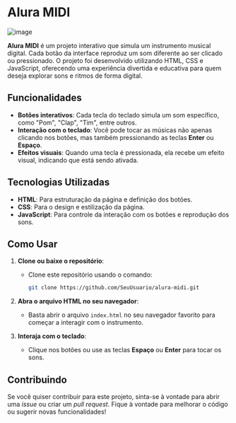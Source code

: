 # Alura MIDI

![image](https://github.com/user-attachments/assets/e7d88a44-7a13-48bb-a33d-ab61d4302976)

**Alura MIDI** é um projeto interativo que simula um instrumento musical digital. Cada botão da interface reproduz um som diferente ao ser clicado ou pressionado. O projeto foi desenvolvido utilizando HTML, CSS e JavaScript, oferecendo uma experiência divertida e educativa para quem deseja explorar sons e ritmos de forma digital.

## Funcionalidades

- **Botões interativos**: Cada tecla do teclado simula um som específico, como "Pom", "Clap", "Tim", entre outros.
- **Interação com o teclado**: Você pode tocar as músicas não apenas clicando nos botões, mas também pressionando as teclas **Enter** ou **Espaço**.
- **Efeitos visuais**: Quando uma tecla é pressionada, ela recebe um efeito visual, indicando que está sendo ativada.

## Tecnologias Utilizadas

- **HTML**: Para estruturação da página e definição dos botões.
- **CSS**: Para o design e estilização da página.
- **JavaScript**: Para controle da interação com os botões e reprodução dos sons.

## Como Usar

1. **Clone ou baixe o repositório**:
   - Clone este repositório usando o comando:
     ```bash
     git clone https://github.com/SeuUsuario/alura-midi.git
     ```

2. **Abra o arquivo HTML no seu navegador**:
   - Basta abrir o arquivo `index.html` no seu navegador favorito para começar a interagir com o instrumento.

3. **Interaja com o teclado**:
   - Clique nos botões ou use as teclas **Espaço** ou **Enter** para tocar os sons.


## Contribuindo

Se você quiser contribuir para este projeto, sinta-se à vontade para abrir uma *issue* ou criar um *pull request*. Fique à vontade para melhorar o código ou sugerir novas funcionalidades!

